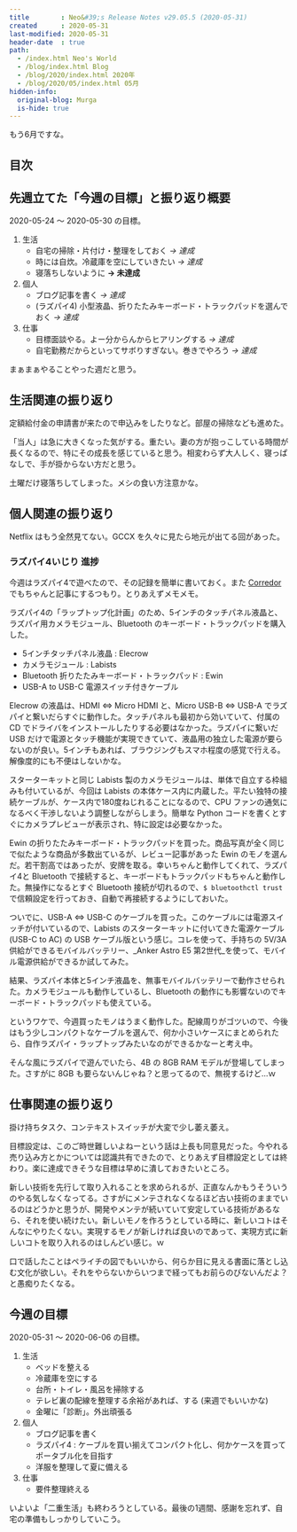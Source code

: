 ```yaml
---
title        : Neo&#39;s Release Notes v29.05.5 (2020-05-31)
created      : 2020-05-31
last-modified: 2020-05-31
header-date  : true
path:
  - /index.html Neo's World
  - /blog/index.html Blog
  - /blog/2020/index.html 2020年
  - /blog/2020/05/index.html 05月
hidden-info:
  original-blog: Murga
  is-hide: true
---
```


もう6月ですな。

## 目次

## 先週立てた「今週の目標」と振り返り概要

2020-05-24 ～ 2020-05-30 の目標。

1. 生活
    - 自宅の掃除・片付け・整理をしておく _→ 達成_
    - 時には自炊。冷蔵庫を空にしていきたい _→ 達成_
    - 寝落ちしないように __→ 未達成__
2. 個人
    - ブログ記事を書く _→ 達成_
    - (ラズパイ4) 小型液晶、折りたたみキーボード・トラックパッドを選んでおく _→ 達成_
3. 仕事
    - 目標面談やる。よー分からんからヒアリングする _→ 達成_
    - 自宅勤務だからといってサボりすぎない。巻きでやろう _→ 達成_

まぁまぁやることやった週だと思う。

## 生活関連の振り返り

定額給付金の申請書が来たので申込みをしたりなど。部屋の掃除なども進めた。

「当人」は急に大きくなった気がする。重たい。妻の方が抱っこしている時間が長くなるので、特にその成長を感じていると思う。相変わらず大人しく、寝っぱなしで、手が掛からない方だと思う。

土曜だけ寝落ちしてしまった。メシの食い方注意かな。

## 個人関連の振り返り

Netflix はもう全然見てない。GCCX を久々に見たら地元が出てる回があった。

### ラズパイ4いじり 進捗

今週はラズパイ4で遊べたので、その記録を簡単に書いておく。また [Corredor](https://neos21.hatenablog.com/) でもちゃんと記事にするつもり。とりあえずメモメモ。

ラズパイ4の「ラップトップ化計画」のため、5インチのタッチパネル液晶と、ラズパイ用カメラモジュール、Bluetooth のキーボード・トラックパッドを購入した。

- 5インチタッチパネル液晶 : Elecrow
- カメラモジュール : Labists
- Bluetooth 折りたたみキーボード・トラックパッド : Ewin
- USB-A to USB-C 電源スイッチ付きケーブル

Elecrow の液晶は、HDMI ⇔ Micro HDMI と、Micro USB-B ⇔ USB-A でラズパイと繋いだらすぐに動作した。タッチパネルも最初から効いていて、付属の CD でドライバをインストールしたりする必要はなかった。ラズパイに繋いだ USB だけで電源とタッチ機能が実現できていて、液晶用の独立した電源が要らないのが良い。5インチもあれば、ブラウジングもスマホ程度の感覚で行える。解像度的にも不便はしないかな。

スターターキットと同じ Labists 製のカメラモジュールは、単体で自立する枠組みも付いているが、今回は Labists の本体ケース内に内蔵した。平たい独特の接続ケーブルが、ケース内で180度ねじれることになるので、CPU ファンの通気になるべく干渉しないよう調整しながらしまう。簡単な Python コードを書くとすぐにカメラプレビューが表示され、特に設定は必要なかった。

Ewin の折りたたみキーボード・トラックパッドを買った。商品写真が全く同じで似たような商品が多数出ているが、レビュー記事があった Ewin のモノを選んだ。若干割高ではあったが、安牌を取る。幸いちゃんと動作してくれて、ラズパイ4と Bluetooth で接続すると、キーボードもトラックパッドもちゃんと動作した。無操作になるとすぐ Bluetooth 接続が切れるので、`$ bluetoothctl trust` で信頼設定を行っておき、自動で再接続するようにしておいた。

ついでに、USB-A ⇔ USB-C のケーブルを買った。このケーブルには電源スイッチが付いているので、Labists のスターターキットに付いてきた電源ケーブル (USB-C to AC) の USB ケーブル版という感じ。コレを使って、手持ちの 5V/3A 供給ができるモバイルバッテリー、_Anker Astro E5 第2世代_を使って、モバイル電源供給ができるか試してみた。

結果、ラズパイ本体と5インチ液晶を、無事モバイルバッテリーで動作させられた。カメラモジュールも動作しているし、Bluetooth の動作にも影響ないのでキーボード・トラックパッドも使えている。

というワケで、今週買ったモノはうまく動作した。配線周りがゴツいので、今後はもう少しコンパクトなケーブルを選んで、何か小さいケースにまとめられたら、自作ラズパイ・ラップトップみたいなのができるかなーと考え中。

そんな風にラズパイで遊んでいたら、4B の 8GB RAM モデルが登場してしまった。さすがに 8GB も要らないんじゃね？と思ってるので、無視するけど…ｗ

## 仕事関連の振り返り

掛け持ちタスク、コンテキストスイッチが大変で少し萎え萎え。

目標設定は、このご時世難しいよねーという話は上長も同意見だった。今やれる売り込み方とかについては認識共有できたので、とりあえず目標設定としては終わり。楽に達成できそうな目標は早めに潰しておきたいところ。

新しい技術を先行して取り入れることを求められるが、正直なんかもうそういうのやる気しなくなってる。さすがにメンテされなくなるほど古い技術のままでいるのはどうかと思うが、開発やメンテが続いていて安定している技術があるなら、それを使い続けたい。新しいモノを作ろうとしている時に、新しいコトはそんなにやりたくない。実現するモノが新しければ良いのであって、実現方式に新しいコトを取り入れるのはしんどい感じ。ｗ

口で話したことはペライチの図でもいいから、何らか目に見える書面に落とし込む文化が欲しい。それをやらないからいつまで経ってもお前らのびないんだよ？と愚痴りたくなる。

## 今週の目標

2020-05-31 ～ 2020-06-06 の目標。

1. 生活
    - ベッドを整える
    - 冷蔵庫を空にする
    - 台所・トイレ・風呂を掃除する
    - テレビ裏の配線を整理する余裕があれば、する (来週でもいいかな)
    - 金曜に「診断」。外出頑張る
2. 個人
    - ブログ記事を書く
    - ラズパイ4 : ケーブルを買い揃えてコンパクト化し、何かケースを買ってポータブル化を目指す
    - 洋服を整理して夏に備える
3. 仕事
    - 要件整理終える

いよいよ「二重生活」も終わろうとしている。最後の1週間、感謝を忘れず、自宅の準備もしっかりしていこう。
